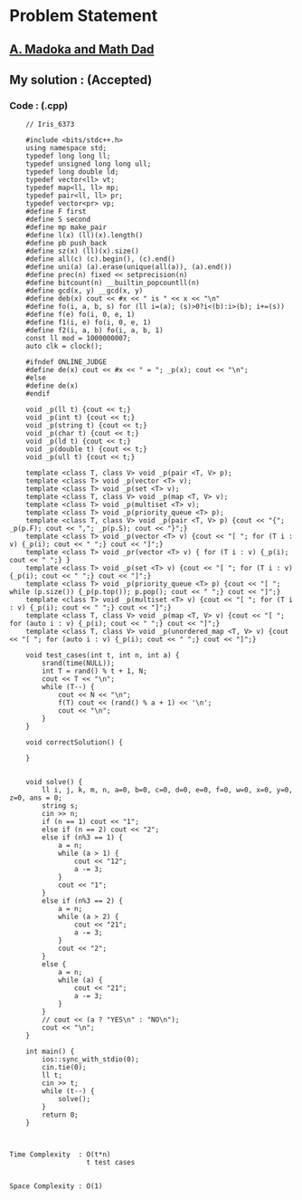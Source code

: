# Problem Statement

## [A. Madoka and Math Dad](https://codeforces.com/contest/1647/problem/A)


## My solution :  (Accepted)

    
  
        
   ### Code : (.cpp)  
      
        // Iris_6373
 
        #include <bits/stdc++.h>
        using namespace std;
        typedef long long ll;
        typedef unsigned long long ull;
        typedef long double ld;
        typedef vector<ll> vt;
        typedef map<ll, ll> mp;
        typedef pair<ll, ll> pr;
        typedef vector<pr> vp;
        #define F first
        #define S second
        #define mp make_pair
        #define l(x) (ll)(x).length()
        #define pb push_back
        #define sz(x) (ll)(x).size()
        #define all(c) (c).begin(), (c).end()
        #define uni(a) (a).erase(unique(all(a)), (a).end())
        #define prec(n) fixed << setprecision(n)
        #define bitcount(n) __builtin_popcountll(n)
        #define gcd(x, y) __gcd(x, y)
        #define deb(x) cout << #x << " is " << x << "\n"
        #define fo(i, a, b, s) for (ll i=(a); (s)>0?i<(b):i>(b); i+=(s))
        #define f(e) fo(i, 0, e, 1)
        #define f1(i, e) fo(i, 0, e, 1)
        #define f2(i, a, b) fo(i, a, b, 1)
        const ll mod = 1000000007;
        auto clk = clock();

        #ifndef ONLINE_JUDGE
        #define de(x) cout << #x << " = "; _p(x); cout << "\n";
        #else
        #define de(x)
        #endif

        void _p(ll t) {cout << t;}
        void _p(int t) {cout << t;}
        void _p(string t) {cout << t;}
        void _p(char t) {cout << t;}
        void _p(ld t) {cout << t;}
        void _p(double t) {cout << t;}
        void _p(ull t) {cout << t;}

        template <class T, class V> void _p(pair <T, V> p);
        template <class T> void _p(vector <T> v);
        template <class T> void _p(set <T> v);
        template <class T, class V> void _p(map <T, V> v);
        template <class T> void _p(multiset <T> v);
        template <class T> void _p(priority_queue <T> p);
        template <class T, class V> void _p(pair <T, V> p) {cout << "{"; _p(p.F); cout << ","; _p(p.S); cout << "}";}
        template <class T> void _p(vector <T> v) {cout << "[ "; for (T i : v) {_p(i); cout << " ";} cout << "]";}
        template <class T> void _pr(vector <T> v) { for (T i : v) {_p(i); cout << " ";} }
        template <class T> void _p(set <T> v) {cout << "[ "; for (T i : v) {_p(i); cout << " ";} cout << "]";}
        template <class T> void _p(priority_queue <T> p) {cout << "[ "; while (p.size()) {_p(p.top()); p.pop(); cout << " ";} cout << "]";}
        template <class T> void _p(multiset <T> v) {cout << "[ "; for (T i : v) {_p(i); cout << " ";} cout << "]";}
        template <class T, class V> void _p(map <T, V> v) {cout << "[ "; for (auto i : v) {_p(i); cout << " ";} cout << "]";}
        template <class T, class V> void _p(unordered_map <T, V> v) {cout << "[ "; for (auto i : v) {_p(i); cout << " ";} cout << "]";}

        void test_cases(int t, int n, int a) {
            srand(time(NULL));
            int T = rand() % t + 1, N;
            cout << T << "\n";
            while (T--) {
                cout << N << "\n";
                f(T) cout << (rand() % a + 1) << '\n';
                cout << "\n";
            }
        }

        void correctSolution() {

        }


        void solve() {  
            ll i, j, k, m, n, a=0, b=0, c=0, d=0, e=0, f=0, w=0, x=0, y=0, z=0, ans = 0;
            string s;
            cin >> n;
            if (n == 1) cout << "1";
            else if (n == 2) cout << "2";
            else if (n%3 == 1) {
                a = n;
                while (a > 1) {
                    cout << "12";
                    a -= 3;
                }
                cout << "1";
            }
            else if (n%3 == 2) {
                a = n;
                while (a > 2) {
                    cout << "21";
                    a -= 3;
                }
                cout << "2";
            }
            else {
                a = n;
                while (a) {
                    cout << "21";
                    a -= 3;
                }
            }
            // cout << (a ? "YES\n" : "NO\n");
            cout << "\n";
        }

        int main() {
            ios::sync_with_stdio(0);
            cin.tie(0);
            ll t;
            cin >> t;
            while (t--) {
                solve();
            }
            return 0;
        }   



    Time Complexity  : O(t*n)
                       t test cases
                       

    Space Complexity : O(1)  
                       
   
  
  
